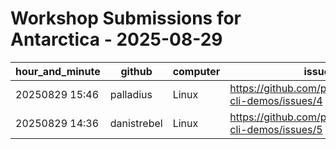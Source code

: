 # Workshop Submissions for Antarctica - 2025-08-29

| hour_and_minute | github | computer | issue |
|---|---|---|---|
| 20250829 15:46 | palladius | Linux | https://github.com/palladius/gemini-cli-demos/issues/4 |
| 20250829 14:36 | danistrebel | Linux | https://github.com/palladius/gemini-cli-demos/issues/5 |

